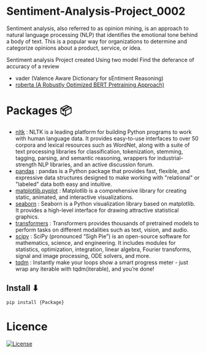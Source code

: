 # Sentiment-Analysis-Project_0002

Sentiment analysis, also referred to as opinion mining, is an approach to natural language processing (NLP) that identifies the emotional tone behind a body of text. This is a popular way for organizations to determine and categorize opinions about a product, service, or idea.

Sentiment analysis Project created Using two model Find the deferance of accuracy of a review
- vader (Valence Aware Dictionary for sEntiment Reasoning)
- [roberta (A Robustly Optimized BERT Pretraining Approach)](https://huggingface.co/docs/transformers/model_doc/roberta)

# Packages 📦

- [nltk](https://pypi.org/project/nltk/) : NLTK is a leading platform for building Python programs to work with human language data. It provides easy-to-use interfaces to over 50 corpora and lexical resources such as WordNet, along with a suite of text processing libraries for classification, tokenization, stemming, tagging, parsing, and semantic reasoning, wrappers for industrial-strength NLP libraries, and an active discussion forum.
- [pandas](https://pypi.org/project/pandas/) : pandas is a Python package that provides fast, flexible, and expressive data structures designed to make working with "relational" or "labeled" data both easy and intuitive. 
- [matplotlib.pyplot](https://pypi.org/project/matplotlib/) : Matplotlib is a comprehensive library for creating static, animated, and interactive visualizations.
- [seaborn](https://pypi.org/project/seaborn/) : Seaborn is a Python visualization library based on matplotlib. It provides a high-level interface for drawing attractive statistical graphics.
- [transformers](https://pypi.org/project/transformers/) : Transformers provides thousands of pretrained models to perform tasks on different modalities such as text, vision, and audio.
- [scipy](https://pypi.org/project/scipy/) : SciPy (pronounced “Sigh Pie”) is an open-source software for mathematics, science, and engineering. It includes modules for statistics, optimization, integration, linear algebra, Fourier transforms, signal and image processing, ODE solvers, and more.
- [tqdm](https://pypi.org/project/tqdm/) : Instantly make your loops show a smart progress meter - just wrap any iterable with tqdm(iterable), and you’re done!

## Install ⬇

`pip install {Package}`

# Licence
[![License](https://img.shields.io/badge/License-Apache_2.0-blue.svg)](https://opensource.org/licenses/Apache-2.0)
